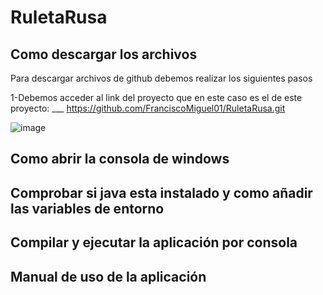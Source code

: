 # RuletaRusa

## Como descargar los archivos
Para descargar archivos de github debemos realizar los siguientes pasos

1-Debemos acceder al link del proyecto que en este caso es el de este proyecto: ___ https://github.com/FranciscoMiguel01/RuletaRusa.git 

![image](https://user-images.githubusercontent.com/79007014/109847099-1c0ff300-7c4f-11eb-9ac6-f8b0b871759a.png)



## Como abrir la consola de windows

## Comprobar si java esta instalado y como añadir las variables de entorno

## Compilar y ejecutar la aplicación por consola

## Manual de uso de la aplicación
